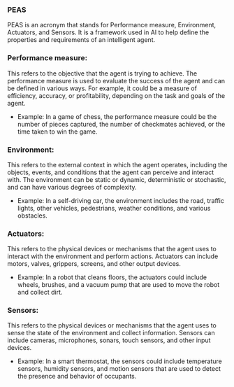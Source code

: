 ### PEAS
  PEAS is an acronym that stands for Performance measure, Environment, Actuators, and Sensors. It is a framework used in AI to help define the properties and requirements of an intelligent agent.
  
  ### Performance measure:
This refers to the objective that the agent is trying to achieve. The performance measure is used to evaluate the success of the agent and can be defined in various ways. For example, it could be a measure of efficiency, accuracy, or profitability, depending on the task and goals of the agent.
  - Example: In a game of chess, the performance measure could be the number of pieces captured, the number of checkmates achieved, or the time taken to win the game.

  ### Environment:
This refers to the external context in which the agent operates, including the objects, events, and conditions that the agent can perceive and interact with. The environment can be static or dynamic, deterministic or stochastic, and can have various degrees of complexity.
  - Example: In a self-driving car, the environment includes the road, traffic lights, other vehicles, pedestrians, weather conditions, and various obstacles.

  ### Actuators:
This refers to the physical devices or mechanisms that the agent uses to interact with the environment and perform actions. Actuators can include motors, valves, grippers, screens, and other output devices.
  - Example: In a robot that cleans floors, the actuators could include wheels, brushes, and a vacuum pump that are used to move the robot and collect dirt.

  ### Sensors:
This refers to the physical devices or mechanisms that the agent uses to sense the state of the environment and collect information. Sensors can include cameras, microphones, sonars, touch sensors, and other input devices.
  - Example: In a smart thermostat, the sensors could include temperature sensors, humidity sensors, and motion sensors that are used to detect the presence and behavior of occupants.
